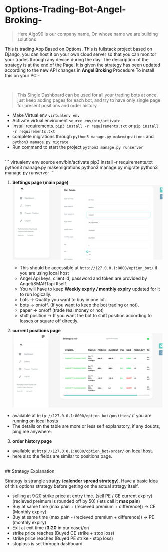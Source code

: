 # Options-Trading-Bot-Angel-Broking-

>Here Algo99 is our company name, On whose name we are building solutions

This is trading App Based on Options. This is fullstack project based on Django, you can host it on your own cloud server so that you can monitor your trades through any device during the day. The description of the strategy is at the end of the Page.
It is given the strategy has been updated according to the new API changes in **Angel Broking**
Procedure To install this on your PC -

<br>

>This Single Dashboard can be used for all your trading bots at once, just keep adding pages for each bot, and try to have only single page for present positions and order history


 - Make Virtual env `virtualenv env`
 - Activate virtual enviroment `source env/bin/activate`
 - Install requirements. `pip3 install -r requirements.txt` or `pip install -r requirements.txt`
 - complete migrations through `python3 manage.py makemigrations` and `python3 manage.py migrate`
 - Run command to start the project `python3 manage.py runserver`

<br>
```
virtualenv env
source env/bin/activate
pip3 install -r requirements.txt
python3 manage.py makemigrations
python3 manage.py migrate
python3 manage.py runserver
```


<br>


1. **Settings page (main page)**
![Alt text](https://github.com/sudhanshu8833/Options-Trading-Bot-Angel-Broking-/blob/main/dashboard.png)


   - This should be accessible at `http://127.0.0.1:8000/option_bot/` if you are using local host
   - Angel Api keys, client id, password and token are provided by Angel/SMARTapi Itself.
   - You will have to keep **Weekly expriy / monthly expiry** updated for it to run logically.
   - Lots -> Quatity you want to buy in one lot.
   - bots -> on/off. (If you want to keep the bot trading or not).
   - paper -> on/off (trade real money or not)
   - shift position -> If you want the bot to shift position according to losses or square off directly.


2. **current positions page**
![Alt text](https://github.com/sudhanshu8833/Options-Trading-Bot-Angel-Broking-/blob/main/positions.png)

  - available at `http://127.0.0.1:8000/option_bot/position/` if you are running on local hosts
  - The details on the table are more or less self explanatory, if any doubts, ping me anywhere.



3. **order history page**
  - available at `http://127.0.0.1:8000/option_bot/order/` on local host.
  - here also the fields are similar to positions page.





<br>
## Strategy Explanation

Strategy is strangle stratgy (**calender spread strategy**). Have a basic Idea of this options strategy before getting on the actual strtagy itself.

- selling at 9:20 strike price at entry time. (sell PE / CE current expiry) (recieved preimum is rounded off by 50) (lets call it **max pain**)
- Buy at same time (max pain + (recieved premium + difference)) → CE (Monthly expiry)
- Buy at same time (max pain - (recieved premium + difference)) → PE (monthly expiry)
- Exit at exit time (**3:20** in our case)/or/
- strike price reaches (Buyed CE strike + stop loss)
- strike price reaches (Buyed PE strike - stop loss)
- stoploss is set through dashboard.



